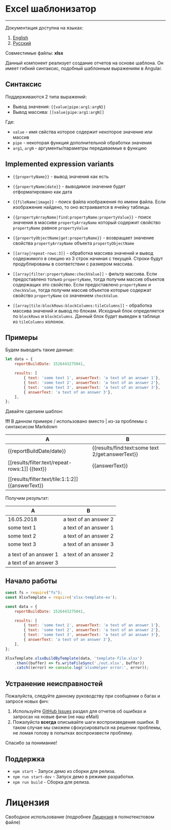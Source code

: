 # Excel шаблонизатор
_______

Документация доступна на языках:
1. [English](README.md)
2. [Русский](README.ru.md)

Совместимые файлы: **xlsx**

Данный компонент реализует создание отчетов на основе шаблона.
Он имеет гибкий синтаксис, подобный шаблонным выражениям в Angular.

## Синтаксис

Поддерживаются 2 типа выражений:
* Вывод значения: `{{value|pipe:arg1:argN}}`
* Вывод массива: `[[value|pipe:arg1:argN]]`

Где:
* `value` - имя свйства которое содержит некоторое значение или массив
* `pipe` - некоторая функция дополнительной обработки значения
* `arg1`, `argN` - аргументы/параметры передаваемые в функцию

## Implemented expression variants

* `{{propertyName}}` - вывод значения как есть
* `{{propertyName|date}}` - выводимое значение будет отформатировано как дата 
* `{{fileName|image}}` - поиск файла изображения по имени файла.
    Если изображение найдено, то оно встраивается в ячейку таблицы.
* `{{propertyArrayName|find:propertyName:propertyValue}}` - поиск значения в массиве `propertyArrayName` 
    который содержит свойство `propertyName` равное `propertyValue`
* `{{propertyObjectName|get:propertyName}}` - возвращает значение свойства `propertyArrayName` объекта `propertyObjectName`     

* `[[array|repeat-rows:3]]` - обработка массива значений и вывод содержимого
    в секцию из 3 строк начиная с текущей.
    Строки будут продублированы в соответствии с размером массива.
* `[[array|filter:propertyName:checkValue]]` - фильтр массива. 
    Если предоставлено только `propertyName`, тогда получим массив объектов содержащих это свойство.
    Если предоставлено `propertyName` и `checkValue`, тогда получим массив объектов которые содержат свойство 
    `propertyName` со значением `checkValue`.
* `[[array|tile:blockRows:blockColumns:tileColumns]]` - обработка массива значений и вывод по блокам.
    Исходный блок определяется по `blockRows` и `blockColumns`. 
    Данный блок будет выведен в таблице из `tileColumns` колонок. 
    
## Примеры

Будем выводить такие данные:
```javascript
let data = {
    reportBuildDate: 1526443275041,

    results: [
        { text: 'some text 1', answerText: 'a text of an answer 1'},
        { text: 'some text 2', answerText: 'a text of an answer 2'},
        { text: 'some text 3', answerText: 'a text of an answer 3'},
        { answerText: 'a text of an answer 3'},
    ],
};
```
    
Давайте сделаем шаблон:

**!!!** В данном примере / использовано вместо | из-за проблемы с синтаксисом Markdown 

| A | B |
|---|---|
|{{reportBuildDate/date}}| {{results/find:text:some text 2/get:answerText}} |
|[[results/filter:text/repeat-rows:1]] {{text}}| {{answerText}} |
| | |
| [[results/filter:text/tile:1:1:2]]{{answerText}} | |

Получим результат:

| A     | B     |
|-------|-------|
| 16.05.2018 | a text of an answer 2 |
| some text 1 | a text of an answer 1 |
| some text 2 | a text of an answer 2 |
| some text 3 | a text of an answer 3 |
| | |
| a text of an answer 1 | a text of an answer 2 |
| a text of an answer 3 | |

## Начало работы

```javascript
const fs = require("fs");
const XlsxTemplate = require('xlsx-template-ex');

const data = {
    reportBuildDate: 1526443275041,

    results: [
        { text: 'some text 1', answerText: 'a text of an answer 1'},
        { text: 'some text 2', answerText: 'a text of an answer 2'},
        { text: 'some text 3', answerText: 'a text of an answer 3'},
        { answerText: 'a text of an answer 3'},
    ],
};

XlsxTemplate.xlsxBuildByTemplate(data, 'template-file.xlsx')
    .then((buffer) => fs.writeFileSync('./out.xlsx', buffer))
    .catch((error) => console.log('xlsxHelper error:', error));
```

## Устранение неисправностей

Пожалуйста, следуйте данному руководству при сообщении о багах и запросе новых фич:

1. Используйте [GitHub Issues](https://github.com/optimistex/xlsx-template-ex/issues) раздел для отчетов об ошибках и запросах на новые фичи (не наш eMail)
2. Пожалуйста **всегда** описывайте шаги воспроизведения ошибки. В таком случае мы сможем сфокусироваться на решении проблемы, не ломая голову в попытках воспроизвести проблему.

Спасибо за понимание!

## Поддержка

- `npm start` - Запуск демо из сборки для релиза.
- `npm run start-dev` - Запуск демо в режиме разработки.
- `npm run build` - Сборка для релиза.

# Лицензия

Свободное использование (подробнее [Лицензия](https://github.com/optimistex/xlsx-template-ex/blob/master/LICENSE) в полнотекстовом файле)
